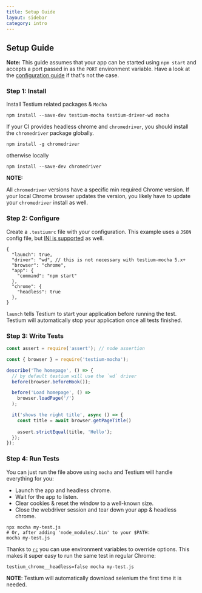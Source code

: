 ```yaml
---
title: Setup Guide
layout: sidebar
category: intro
---
```


## Setup Guide

**Note:** This guide assumes that your app can be started using `npm start`
and accepts a port passed in as the `PORT` environment variable.
Have a look at the [configuration guide](config.html#app) if that's not the case.

### Step 1: Install

Install Testium related packages & `Mocha`
```console
npm install --save-dev testium-mocha testium-driver-wd mocha
```

If your CI provides headless chrome and `chromedriver`, you should install the `chromedriver` package globally.
```console
npm install -g chromedriver
```

otherwise locally

```console
npm install --save-dev chromedriver
```

**NOTE:** 

All `chromedriver` versions have a specific min required Chrome version. 
If your local Chrome browser updates the version, you likely have to update 
your `chromedriver` install as well.

### Step 2: Configure

Create a `.testiumrc` file with your configuration.
This example uses a `JSON` config file,
but [INI is supported](https://en.wikipedia.org/wiki/INI_file) as well.

```json5
{
  "launch": true,
  "driver": "wd", // this is not necessary with testium-mocha 5.x+
  "browser": "chrome",
  "app": {
    "command": "npm start"
  },
  "chrome": {
    "headless": true
  },
}

```

`launch` tells Testium to start your application before running the test. Testium will automatically 
stop your application once all tests finished.

### Step 3: Write Tests

```js
const assert = require('assert'); // node assertion 

const { browser } = require('testium-mocha');

describe('The homepage', () => {
  // by default testium will use the `wd` driver
  before(browser.beforeHook());

  before('Load homepage', () =>
    browser.loadPage('/')
  );

  it('shows the right title', async () => {
    const title = await browser.getPageTitle()
    
    assert.strictEqual(title, 'Hello');
  });
});
```

### Step 4: Run Tests

You can just run the file above using `mocha`
and Testium will handle everything for you:

* Launch the app and headless chrome.
* Wait for the app to listen.
* Clear cookies & reset the window to a well-known size.
* Close the webdriver session and tear down your app & headless chrome.

```console
npx mocha my-test.js
# Or, after adding 'node_modules/.bin' to your $PATH:
mocha my-test.js
```

Thanks to [`rc`](https://www.npmjs.com/package/rc) you can use environment variables to override options.
This makes it super easy to run the same test in regular Chrome:

```console
testium_chrome__headless=false mocha my-test.js
```

**NOTE**: Testium will automatically download selenium the first time it is needed.
